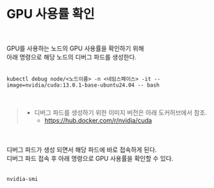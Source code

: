 <br/>

# GPU 사용률 확인 
<br/>

GPU를 사용하는 노드의 GPU 사용률을 확인하기 위해 <br/>
아래 명령으로 해당 노드의 디버그 파드를 생성한다. <br/>
<br/>

~~~
kubectl debug node/<노드이름> -n <네임스페이스> -it --image=nvidia/cuda:13.0.1-base-ubuntu24.04 -- bash
~~~
<br/>

> * 디버그 파드를 생성하기 위한 이미지 버전은 아래 도커허브에서 참조.
>    - https://hub.docker.com/r/nvidia/cuda

<br/><br/>
디버그 파드가 생성 되면서 해당 파드에 바로 접속하게 된다. <br/>
디버그 파드 접속 후 아래 명령으로 GPU 사용률을 확인할 수 있다.
<br/><br/>

~~~
nvidia-smi
~~~

<br/><br/><br/><br/>

